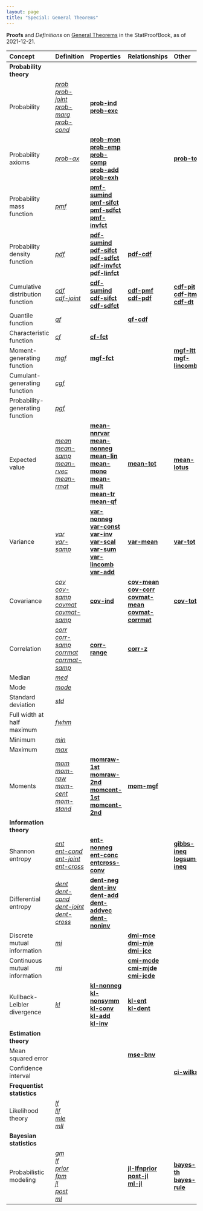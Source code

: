 ```yaml
---
layout: page
title: "Special: General Theorems"
---
```



**Proofs** and *Definitions* on [General Theorems](/I/ToC#General%20Theorems) in the StatProofBook, as of 2021-12-21.

| Concept | Definition | Properties | Relationships | Other |
|:------- |:---------- |:---------- |:------------- |:----- |
| **Probability theory** |  |  |  |  |
| Probability | *[prob](/D/prob)*<br>*[prob-joint](/D/prob-joint)*<br>*[prob-marg](/D/prob-marg)*<br>*[prob-cond](/D/prob-cond)* | **[prob-ind](/P/prob-ind)**<br>**[prob-exc](/P/prob-exc)** |  |  |
| Probability axioms | *[prob-ax](/D/prob-ax)* | **[prob-mon](/P/prob-mon)**<br>**[prob-emp](/P/prob-emp)**<br>**[prob-comp](/P/prob-comp)**<br>**[prob-add](/P/prob-add)**<br>**[prob-exh](/P/prob-exh)** |  | **[prob-tot](/P/prob-tot)** |
| Probability mass function | *[pmf](/D/pmf)* | **[pmf-sumind](/P/pmf-sumind)**<br>**[pmf-sifct](/P/pmf-sifct)**<br>**[pmf-sdfct](/P/pmf-sdfct)**<br>**[pmf-invfct](/P/pmf-invfct)** |  |  |
| Probability density function | *[pdf](/D/pdf)* | **[pdf-sumind](/P/pdf-sumind)**<br>**[pdf-sifct](/P/pdf-sifct)**<br>**[pdf-sdfct](/P/pdf-sdfct)**<br>**[pdf-invfct](/P/pdf-invfct)**<br>**[pdf-linfct](/P/pdf-linfct)** | **[pdf-cdf](/P/pdf-cdf)** |  |
| Cumulative distribution function | *[cdf](/D/cdf)*<br>*[cdf-joint](/D/cdf-joint)* | **[cdf-sumind](/P/cdf-sumind)**<br>**[cdf-sifct](/P/cdf-sifct)**<br>**[cdf-sdfct](/P/cdf-sdfct)** | **[cdf-pmf](/P/cdf-pmf)**<br>**[cdf-pdf](/P/cdf-pdf)** | **[cdf-pit](/P/cdf-pit)**<br>**[cdf-itm](/P/cdf-itm)**<br>**[cdf-dt](/P/cdf-dt)** |
| Quantile function | *[qf](/D/qf)* |  | **[qf-cdf](/P/qf-cdf)** |  |
| Characteristic function | *[cf](/D/cf)* | **[cf-fct](/P/cf-fct)** |  |  |
| Moment-generating function | *[mgf](/D/mgf)* | **[mgf-fct](/P/mgf-fct)** |  | **[mgf-ltt](/P/mgf-ltt)**<br>**[mgf-lincomb](/P/mgf-lincomb)** |
| Cumulant-generating function | *[cgf](/D/cgf)* |  |  |  |
| Probability-generating function | *[pgf](/D/pgf)* |  |  |  |
| Expected value | *[mean](/D/mean)*<br>*[mean-samp](/D/mean-samp)*<br>*[mean-rvec](/D/mean-rvec)*<br>*[mean-rmat](/D/mean-rmat)* | **[mean-nnrvar](/P/mean-nnrvar)**<br>**[mean-nonneg](/P/mean-nonneg)**<br>**[mean-lin](/P/mean-lin)**<br>**[mean-mono](/P/mean-mono)**<br>**[mean-mult](/P/mean-mult)**<br>**[mean-tr](/P/mean-tr)**<br>**[mean-qf](/P/mean-qf)** | **[mean-tot](/P/mean-tot)** | **[mean-lotus](/P/mean-lotus)** |
| Variance | *[var](/D/var)*<br>*[var-samp](/D/var-samp)* | **[var-nonneg](/P/var-nonneg)**<br>**[var-const](/P/var-const)**<br>**[var-inv](/P/var-inv)**<br>**[var-scal](/P/var-scal)**<br>**[var-sum](/P/var-sum)**<br>**[var-lincomb](/P/var-lincomb)**<br>**[var-add](/P/var-add)** | **[var-mean](/P/var-mean)** | **[var-tot](/P/var-tot)** |
| Covariance | *[cov](/D/cov)*<br>*[cov-samp](/D/cov-samp)*<br>*[covmat](/D/covmat)*<br>*[covmat-samp](/D/covmat-samp)* | **[cov-ind](/P/cov-ind)** | **[cov-mean](/P/cov-mean)**<br>**[cov-corr](/P/cov-corr)**<br>**[covmat-mean](/P/covmat-mean)**<br>**[covmat-corrmat](/P/covmat-corrmat)** | **[cov-tot](/P/cov-tot)** |
| Correlation | *[corr](/D/corr)*<br>*[corr-samp](/D/corr-samp)*<br>*[corrmat](/D/corrmat)*<br>*[corrmat-samp](/D/corrmat-samp)* | **[corr-range](/P/corr-range)** | **[corr-z](/P/corr-z)** |  |
| Median | *[med](/D/med)* |  |  |  |
| Mode | *[mode](/D/mode)* |  |  |  |
| Standard deviation | *[std](/D/std)* |  |  |  |
| Full width at half maximum | *[fwhm](/D/fwhm)* |  |  |  |
| Minimum | *[min](/D/min)* |  |  |  |
| Maximum | *[max](/D/max)* |  |  |  |
| Moments | *[mom](/D/mom)*<br>*[mom-raw](/D/mom-raw)*<br>*[mom-cent](/D/mom-cent)*<br>*[mom-stand](/D/mom-stand)* | **[momraw-1st](/P/momraw-1st)**<br>**[momraw-2nd](/P/momraw-2nd)**<br>**[momcent-1st](/P/momcent-1st)**<br>**[momcent-2nd](/P/momcent-2nd)** | **[mom-mgf](/P/mom-mgf)** |  |
| **Information theory** |  |  |  |  |
| Shannon entropy | *[ent](/D/ent)*<br>*[ent-cond](/D/ent-cond)*<br>*[ent-joint](/D/ent-joint)*<br>*[ent-cross](/D/ent-cross)* | **[ent-nonneg](/P/ent-nonneg)**<br>**[ent-conc](/P/ent-conc)**<br>**[entcross-conv](/P/entcross-conv)** |  | **[gibbs-ineq](/P/gibbs-ineq)**<br>**[logsum-ineq](/P/logsum-ineq)** |
| Differential entropy | *[dent](/D/dent)*<br>*[dent-cond](/D/dent-cond)*<br>*[dent-joint](/D/dent-joint)*<br>*[dent-cross](/D/dent-cross)* | **[dent-neg](/P/dent-neg)**<br>**[dent-inv](/P/dent-inv)**<br>**[dent-add](/P/dent-add)**<br>**[dent-addvec](/P/dent-addvec)**<br>**[dent-noninv](/P/dent-noninv)** |  |  |
| Discrete mutual information | *[mi](/D/mi)* |  | **[dmi-mce](/P/dmi-mce)**<br>**[dmi-mje](/P/dmi-mje)**<br>**[dmi-jce](/P/dmi-jce)** |  |
| Continuous mutual information | *[mi](/D/mi)* |  | **[cmi-mcde](/P/cmi-mcde)**<br>**[cmi-mjde](/P/cmi-mjde)**<br>**[cmi-jcde](/P/cmi-jcde)** |  |
| Kullback-Leibler divergence | *[kl](/D/kl)* | **[kl-nonneg](/P/kl-nonneg)**<br>**[kl-nonsymm](/P/kl-nonsymm)**<br>**[kl-conv](/P/kl-conv)**<br>**[kl-add](/P/kl-add)**<br>**[kl-inv](/P/kl-inv)** | **[kl-ent](/P/kl-ent)**<br>**[kl-dent](/P/kl-dent)** |  |
| **Estimation theory** |  |  |  |  |
| Mean squared error |  |  | **[mse-bnv](/P/mse-bnv)** |  |
| Confidence interval |  |  |  | **[ci-wilks](/P/ci-wilks)** |
| **Frequentist statistics** |  |  |  |  |
| Likelihood theory | *[lf](/D/lf)*<br>*[llf](/D/llf)*<br>*[mle](/D/mle)*<br>*[mll](/D/mll)* |  |  |  |
| **Bayesian statistics** |  |  |  |  |
| Probabilistic modeling | *[gm](/D/gm)*<br>*[lf](/D/lf)*<br>*[prior](/D/prior)*<br>*[fpm](/D/fpm)*<br>*[jl](/D/jl)*<br>*[post](/D/post)*<br>*[ml](/D/ml)* |  | **[jl-lfnprior](/P/jl-lfnprior)**<br>**[post-jl](/P/post-jl)**<br>**[ml-jl](/P/ml-jl)** | **[bayes-th](/P/bayes-th)**<br>**[bayes-rule](/P/bayes-rule)** |